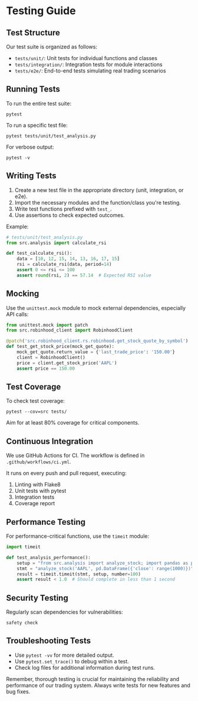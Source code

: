 # Testing Guide

## Test Structure

Our test suite is organized as follows:

- `tests/unit/`: Unit tests for individual functions and classes
- `tests/integration/`: Integration tests for module interactions
- `tests/e2e/`: End-to-end tests simulating real trading scenarios

## Running Tests

To run the entire test suite:

```
pytest
```

To run a specific test file:

```
pytest tests/unit/test_analysis.py
```

For verbose output:

```
pytest -v
```

## Writing Tests

1. Create a new test file in the appropriate directory (unit, integration, or e2e).
2. Import the necessary modules and the function/class you're testing.
3. Write test functions prefixed with `test_`.
4. Use assertions to check expected outcomes.

Example:

```python
# tests/unit/test_analysis.py
from src.analysis import calculate_rsi

def test_calculate_rsi():
    data = [10, 12, 15, 14, 13, 16, 17, 15]
    rsi = calculate_rsi(data, period=14)
    assert 0 <= rsi <= 100
    assert round(rsi, 2) == 57.14  # Expected RSI value
```

## Mocking

Use the `unittest.mock` module to mock external dependencies, especially API calls:

```python
from unittest.mock import patch
from src.robinhood_client import RobinhoodClient

@patch('src.robinhood_client.rs.robinhood.get_stock_quote_by_symbol')
def test_get_stock_price(mock_get_quote):
    mock_get_quote.return_value = {'last_trade_price': '150.00'}
    client = RobinhoodClient()
    price = client.get_stock_price('AAPL')
    assert price == 150.00
```

## Test Coverage

To check test coverage:

```
pytest --cov=src tests/
```

Aim for at least 80% coverage for critical components.

## Continuous Integration

We use GitHub Actions for CI. The workflow is defined in `.github/workflows/ci.yml`.

It runs on every push and pull request, executing:
1. Linting with Flake8
2. Unit tests with pytest
3. Integration tests
4. Coverage report

## Performance Testing

For performance-critical functions, use the `timeit` module:

```python
import timeit

def test_analysis_performance():
    setup = "from src.analysis import analyze_stock; import pandas as pd"
    stmt = "analyze_stock('AAPL', pd.DataFrame({'close': range(1000)})"
    result = timeit.timeit(stmt, setup, number=100)
    assert result < 1.0  # Should complete in less than 1 second
```

## Security Testing

Regularly scan dependencies for vulnerabilities:

```
safety check
```

## Troubleshooting Tests

- Use `pytest -vv` for more detailed output.
- Use `pytest.set_trace()` to debug within a test.
- Check log files for additional information during test runs.

Remember, thorough testing is crucial for maintaining the reliability and performance of our trading system. Always write tests for new features and bug fixes.

